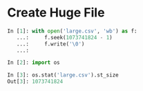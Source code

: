 # Create Huge File

```python
In [1]: with open('large.csv', 'wb') as f:
   ...:     f.seek(1073741824 - 1)
   ...:     f.write('\0')
   ...:

In [2]: import os

In [3]: os.stat('large.csv').st_size
Out[3]: 1073741824
```

